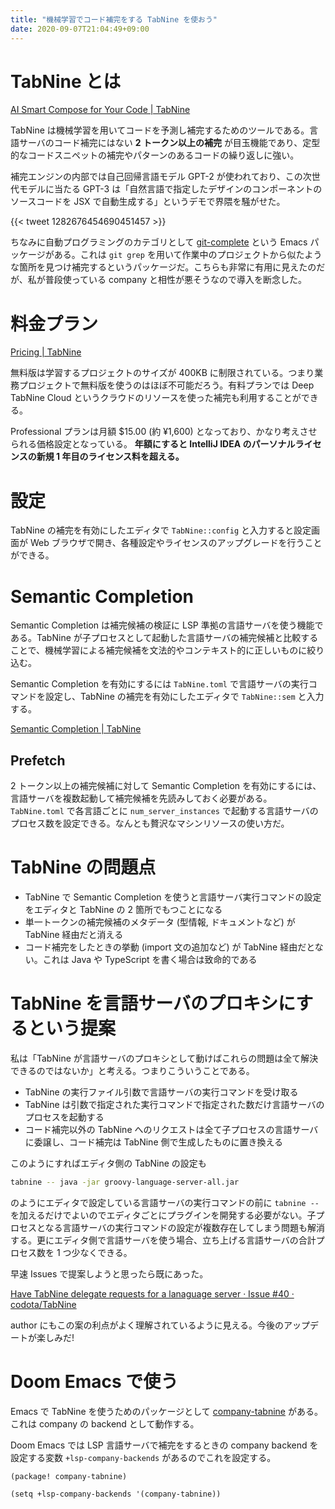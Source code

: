 ```yaml
---
title: "機械学習でコード補完をする TabNine を使おう"
date: 2020-09-07T21:04:49+09:00
---
```


# TabNine とは

[AI Smart Compose for Your Code | TabNine](https://www.tabnine.com/)

TabNine は機械学習を用いてコードを予測し補完するためのツールである。言語サーバのコード補完にはない **2 トークン以上の補完** が目玉機能であり、定型的なコードスニペットの補完やパターンのあるコードの繰り返しに強い。

補完エンジンの内部では自己回帰言語モデル GPT-2 が使われており、この次世代モデルに当たる GPT-3 は「自然言語で指定したデザインのコンポーネントのソースコードを JSX で自動生成する」というデモで界隈を騒がせた。

{{< tweet 1282676454690451457 >}}

ちなみに自動プログラミングのカテゴリとして [git-complete](https://github.com/zk-phi/git-complete) という Emacs パッケージがある。これは `git grep` を用いて作業中のプロジェクトから似たような箇所を見つけ補完するというパッケージだ。こちらも非常に有用に見えたのだが、私が普段使っている company と相性が悪そうなので導入を断念した。

# 料金プラン

[Pricing | TabNine](https://www.tabnine.com/pricing/)

無料版は学習するプロジェクトのサイズが 400KB に制限されている。つまり業務プロジェクトで無料版を使うのはほぼ不可能だろう。有料プランでは Deep TabNine Cloud というクラウドのリソースを使った補完も利用することができる。

Professional プランは月額 \$15.00 (約 ¥1,600) となっており、かなり考えさせられる価格設定となっている。 **年額にすると IntelliJ IDEA のパーソナルライセンスの新規 1 年目のライセンス料を超える。**

# 設定

TabNine の補完を有効にしたエディタで `TabNine::config` と入力すると設定画面が Web ブラウザで開き、各種設定やライセンスのアップグレードを行うことができる。

# Semantic Completion

Semantic Completion は補完候補の検証に LSP 準拠の言語サーバを使う機能である。TabNine が子プロセスとして起動した言語サーバの補完候補と比較することで、機械学習による補完候補を文法的やコンテキスト的に正しいものに絞り込む。

Semantic Completion を有効にするには `TabNine.toml` で言語サーバの実行コマンドを設定し、TabNine の補完を有効にしたエディタで `TabNine::sem` と入力する。

[Semantic Completion | TabNine](https://www.tabnine.com/semantic)

## Prefetch

2 トークン以上の補完候補に対して Semantic Completion を有効にするには、言語サーバを複数起動して補完候補を先読みしておく必要がある。 `TabNine.toml` で各言語ごとに `num_server_instances` で起動する言語サーバのプロセス数を設定できる。なんとも贅沢なマシンリソースの使い方だ。

# TabNine の問題点

- TabNine で Semantic Completion を使うと言語サーバ実行コマンドの設定をエディタと TabNine の 2 箇所でもつことになる
- 単一トークンの補完候補のメタデータ (型情報, ドキュメントなど) が TabNine 経由だと消える
- コード補完をしたときの挙動 (import 文の追加など) が TabNine 経由だとない。これは Java や TypeScript を書く場合は致命的である

# TabNine を言語サーバのプロキシにするという提案

私は「TabNine が言語サーバのプロキシとして動けばこれらの問題は全て解決できるのではないか」と考える。つまりこういうことである。

- TabNine の実行ファイル引数で言語サーバの実行コマンドを受け取る
- TabNine は引数で指定された実行コマンドで指定された数だけ言語サーバのプロセスを起動する
- コード補完以外の TabNine へのリクエストは全て子プロセスの言語サーバに委譲し、コード補完は TabNine 側で生成したものに置き換える

このようにすればエディタ側の TabNine の設定も

```sh
tabnine -- java -jar groovy-language-server-all.jar
```

のようにエディタで設定している言語サーバの実行コマンドの前に `tabnine --` を加えるだけでよいのでエディタごとにプラグインを開発する必要がない。子プロセスとなる言語サーバの実行コマンドの設定が複数存在してしまう問題も解消する。更にエディタ側で言語サーバを使う場合、立ち上げる言語サーバの合計プロセス数を 1 つ少なくできる。

早速 Issues で提案しようと思ったら既にあった。

[Have TabNine delegate requests for a lanaguage server · Issue #40 · codota/TabNine](https://github.com/codota/TabNine/issues/40)

author にもこの案の利点がよく理解されているように見える。今後のアップデートが楽しみだ!

# Doom Emacs で使う

Emacs で TabNine を使うためのパッケージとして [company-tabnine](https://github.com/TommyX12/company-tabnine) がある。これは company の backend として動作する。

Doom Emacs では LSP 言語サーバで補完をするときの company backend を設定する変数 `+lsp-company-backends` があるのでこれを設定する。

```emacs-lisp
(package! company-tabnine)

(setq +lsp-company-backends '(company-tabnine))
```
